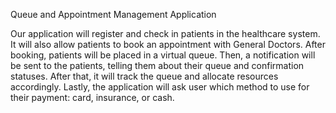 Queue and Appointment Management Application

Our application will register and check in patients in the healthcare system. It will also allow patients to book an appointment with General Doctors. After booking, patients will be placed in a virtual queue. Then, a notification will be sent to the patients, telling them about their queue and confirmation statuses. After that, it will track the queue and allocate resources accordingly. Lastly, the application will ask user which method to use for their payment: card, insurance, or cash.

